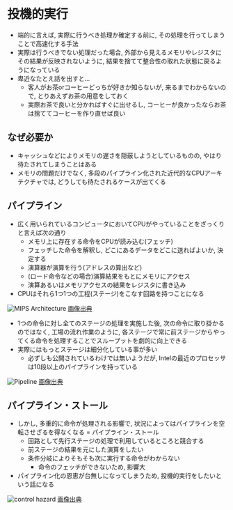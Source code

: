 # 投機的実行

* 端的に言えば, 実際に行うべき処理か確定する前に, その処理を行ってしまうことで高速化する手法
* 実際は行うべきでない処理だった場合, 外部から見えるメモリやレジスタにその結果が反映されないように, 結果を捨てて整合性の取れた状態に戻るようになっている
* 卑近なたとえ話を出すと...
  * 客人がお茶orコーヒーどっちが好きか知らないが, 来るまでわからないので, とりあえずお茶の用意をしておく
  * 実際お茶で良いと分かればすぐに出せるし, コーヒーが良かったならお茶は捨ててコーヒーを作り直せば良い

## なぜ必要か

* キャッシュなどによりメモリの遅さを隠蔽しようとしているものの, やはり待たされてしまうことはある
* メモリの問題だけでなく, 多段のパイプライン化された近代的なCPUアーキテクチャでは, どうしても待たされるケースが出てくる

## パイプライン

* 広く用いられているコンピュータにおいてCPUがやっていることをざっくりと言えば次の通り
    * メモリ上に存在する命令をCPUが読み込む(フェッチ)
    * フェッチした命令を解釈し, どこにあるデータをどこに送ればよいか, 決定する
    * 演算器が演算を行う(アドレスの算出など)
    * (ロード命令などの場合)演算結果をもとにメモリにアクセス
    * 演算あるいはメモリアクセスの結果をレジスタに書き込み
* CPUはそれら1つ1つの工程(ステージ)をこなす回路を持つことになる

![MIPS Architecture](https://upload.wikimedia.org/wikipedia/commons/e/ea/MIPS_Architecture_%28Pipelined%29.svg) [画像出典](https://fr.wikipedia.org/wiki/Architecture_MIPS)

* 1つの命令に対し全てのステージの処理を実施した後, 次の命令に取り掛かるのではなく, 工場の流れ作業のように, 各ステージで常に前ステージからやってくる命令を処理することでスループットを劇的に向上できる
* 実際にはもっとステージは細分化している事が多い
    * 必ずしも公開されているわけでは無いようだが, Intelの最近のプロセッサは10段以上のパイプラインを持っている

![Pipeline](https://upload.wikimedia.org/wikipedia/commons/6/67/5_Stage_Pipeline.svg) [画像出典](https://ja.wikipedia.org/wiki/%E5%91%BD%E4%BB%A4%E3%83%91%E3%82%A4%E3%83%97%E3%83%A9%E3%82%A4%E3%83%B3)


## パイプライン・ストール

* しかし, 多重的に命令が処理される影響で, 状況によってはパイプラインを空転させざるを得なくなる = パイプライン・ストール
    * 回路として先行ステージの処理で利用しているところと競合する
    * 前ステージの結果を元にした演算をしたい
    * 条件分岐によりそもそも次に実行する命令がわからない
        * 命令のフェッチができないため, 影響大
* パイプライン化の恩恵が台無しになってしまうため, 投機的実行をしたいという話になる

![control hazard](https://slideplayer.com/slide/1546541/5/images/35/Pipeline%3A+Stall+on+Control+Hazard.jpg) [画像出典](https://slideplayer.com/slide/1546541/)

